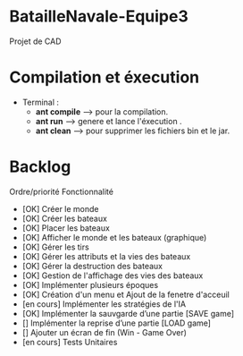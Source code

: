 # BatailleNavale-Equipe3
Projet de CAD

# Compilation et éxecution
   - Terminal :
        * **ant compile** --> pour la compilation.
        * **ant run** --> genere et lance l'éxecution .
        * **ant clean** --> pour supprimer les fichiers bin et le jar.

   
# Backlog
  Ordre/priorité  Fonctionnalité
  -  [OK]                 Créer le monde
  -  [OK]                 Créer les bateaux
  -  [OK]                 Placer les bateaux
  -  [OK]                 Afficher le monde et les bateaux (graphique)
  -  [OK]                 Gérer les tirs
  -  [OK]                 Gérer les attributs et la vies des bateaux
  -  [OK]                 Gérer la destruction des bateaux
  -  [OK]                 Gestion de l'affichage des vies des bateaux
  -  [OK]                 Implémenter plusieurs époques
  -  [OK]                 Création d'un menu et Ajout de la fenetre d'acceuil
  -  [en cours]          Implémenter les stratégies de l'IA
  -  [OK]                 Implémenter la sauvgarde d’une partie [SAVE game]
  -  []                 Implémenter la reprise d’une partie     [LOAD game]
  -  []                 Ajouter un écran de fin (Win - Game Over)
  -  [en cours]          Tests Unitaires
